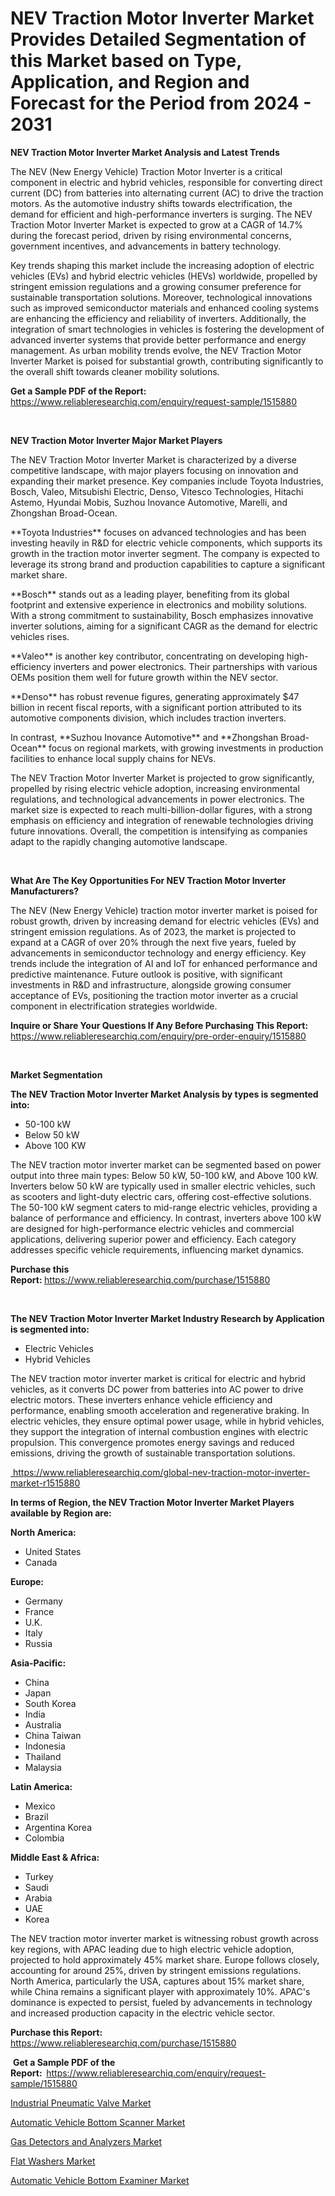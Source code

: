 <p><h1>NEV Traction Motor Inverter Market Provides Detailed Segmentation of this Market based on Type, Application, and Region and Forecast for the Period from 2024 - 2031</h1></p><p><strong>NEV Traction Motor Inverter Market Analysis and Latest Trends</strong></p>
<p><p>The NEV (New Energy Vehicle) Traction Motor Inverter is a critical component in electric and hybrid vehicles, responsible for converting direct current (DC) from batteries into alternating current (AC) to drive the traction motors. As the automotive industry shifts towards electrification, the demand for efficient and high-performance inverters is surging. The NEV Traction Motor Inverter Market is expected to grow at a CAGR of 14.7% during the forecast period, driven by rising environmental concerns, government incentives, and advancements in battery technology.</p><p>Key trends shaping this market include the increasing adoption of electric vehicles (EVs) and hybrid electric vehicles (HEVs) worldwide, propelled by stringent emission regulations and a growing consumer preference for sustainable transportation solutions. Moreover, technological innovations such as improved semiconductor materials and enhanced cooling systems are enhancing the efficiency and reliability of inverters. Additionally, the integration of smart technologies in vehicles is fostering the development of advanced inverter systems that provide better performance and energy management. As urban mobility trends evolve, the NEV Traction Motor Inverter Market is poised for substantial growth, contributing significantly to the overall shift towards cleaner mobility solutions.</p></p>
<p><strong>Get a Sample PDF of the Report:&nbsp;</strong> <a href="https://www.reliableresearchiq.com/enquiry/request-sample/1515880?utm_campaign=104&utm_medium=2&utm_source=Github&utm_content=ia&utm_term=27102024&utm_id=nev-traction-motor-inverter">https://www.reliableresearchiq.com/enquiry/request-sample/1515880</a></p>
<p>&nbsp;</p>
<p><strong>NEV Traction Motor Inverter Major Market Players</strong></p>
<p><p>The NEV Traction Motor Inverter Market is characterized by a diverse competitive landscape, with major players focusing on innovation and expanding their market presence. Key companies include Toyota Industries, Bosch, Valeo, Mitsubishi Electric, Denso, Vitesco Technologies, Hitachi Astemo, Hyundai Mobis, Suzhou Inovance Automotive, Marelli, and Zhongshan Broad-Ocean.</p><p>**Toyota Industries** focuses on advanced technologies and has been investing heavily in R&D for electric vehicle components, which supports its growth in the traction motor inverter segment. The company is expected to leverage its strong brand and production capabilities to capture a significant market share.</p><p>**Bosch** stands out as a leading player, benefiting from its global footprint and extensive experience in electronics and mobility solutions. With a strong commitment to sustainability, Bosch emphasizes innovative inverter solutions, aiming for a significant CAGR as the demand for electric vehicles rises.</p><p>**Valeo** is another key contributor, concentrating on developing high-efficiency inverters and power electronics. Their partnerships with various OEMs position them well for future growth within the NEV sector.</p><p>**Denso** has robust revenue figures, generating approximately $47 billion in recent fiscal reports, with a significant portion attributed to its automotive components division, which includes traction inverters.</p><p>In contrast, **Suzhou Inovance Automotive** and **Zhongshan Broad-Ocean** focus on regional markets, with growing investments in production facilities to enhance local supply chains for NEVs.</p><p>The NEV Traction Motor Inverter Market is projected to grow significantly, propelled by rising electric vehicle adoption, increasing environmental regulations, and technological advancements in power electronics. The market size is expected to reach multi-billion-dollar figures, with a strong emphasis on efficiency and integration of renewable technologies driving future innovations. Overall, the competition is intensifying as companies adapt to the rapidly changing automotive landscape.</p></p>
<p>&nbsp;</p>
<p><strong>What Are The Key Opportunities For NEV Traction Motor Inverter Manufacturers?</strong></p>
<p><p>The NEV (New Energy Vehicle) traction motor inverter market is poised for robust growth, driven by increasing demand for electric vehicles (EVs) and stringent emission regulations. As of 2023, the market is projected to expand at a CAGR of over 20% through the next five years, fueled by advancements in semiconductor technology and energy efficiency. Key trends include the integration of AI and IoT for enhanced performance and predictive maintenance. Future outlook is positive, with significant investments in R&D and infrastructure, alongside growing consumer acceptance of EVs, positioning the traction motor inverter as a crucial component in electrification strategies worldwide.</p></p>
<p><strong>Inquire or Share Your Questions If Any Before Purchasing This Report:</strong> <a href="https://www.reliableresearchiq.com/enquiry/pre-order-enquiry/1515880?utm_campaign=104&utm_medium=2&utm_source=Github&utm_content=ia&utm_term=27102024&utm_id=nev-traction-motor-inverter">https://www.reliableresearchiq.com/enquiry/pre-order-enquiry/1515880</a></p>
<p>&nbsp;</p>
<p><strong>Market Segmentation</strong></p>
<p><strong>The NEV Traction Motor Inverter Market Analysis by types is segmented into:</strong></p>
<p><ul><li>50-100 kW</li><li>Below 50 kW</li><li>Above 100 KW</li></ul></p>
<p><p>The NEV traction motor inverter market can be segmented based on power output into three main types: Below 50 kW, 50-100 kW, and Above 100 kW. Inverters below 50 kW are typically used in smaller electric vehicles, such as scooters and light-duty electric cars, offering cost-effective solutions. The 50-100 kW segment caters to mid-range electric vehicles, providing a balance of performance and efficiency. In contrast, inverters above 100 kW are designed for high-performance electric vehicles and commercial applications, delivering superior power and efficiency. Each category addresses specific vehicle requirements, influencing market dynamics.</p></p>
<p><strong>Purchase this Report:&nbsp;</strong><a href="https://www.reliableresearchiq.com/purchase/1515880?utm_campaign=104&utm_medium=2&utm_source=Github&utm_content=ia&utm_term=27102024&utm_id=nev-traction-motor-inverter">https://www.reliableresearchiq.com/purchase/1515880</a></p>
<p>&nbsp;</p>
<p><strong>The NEV Traction Motor Inverter Market Industry Research by Application is segmented into:</strong></p>
<p><ul><li>Electric Vehicles</li><li>Hybrid Vehicles</li></ul></p>
<p><p>The NEV traction motor inverter market is critical for electric and hybrid vehicles, as it converts DC power from batteries into AC power to drive electric motors. These inverters enhance vehicle efficiency and performance, enabling smooth acceleration and regenerative braking. In electric vehicles, they ensure optimal power usage, while in hybrid vehicles, they support the integration of internal combustion engines with electric propulsion. This convergence promotes energy savings and reduced emissions, driving the growth of sustainable transportation solutions.</p></p>
<p><a href="https://www.reliableresearchiq.com/global-nev-traction-motor-inverter-market-r1515880?utm_campaign=104&utm_medium=2&utm_source=Github&utm_content=ia&utm_term=27102024&utm_id=nev-traction-motor-inverter">&nbsp;https://www.reliableresearchiq.com/global-nev-traction-motor-inverter-market-r1515880</a></p>
<p><strong>In terms of Region, the NEV Traction Motor Inverter Market Players available by Region are:</strong></p>
<p>
    <p> <strong> North America: </strong>
        <ul>
            <li>United States</li>
            <li>Canada</li>
        </ul>
        </p> 
    <p> <strong> Europe: </strong>
        <ul>
            <li>Germany</li>
            <li>France</li>
            <li>U.K.</li>
            <li>Italy</li>
            <li>Russia</li>
        </ul>
        </p> 
    <p> <strong> Asia-Pacific: </strong>
        <ul>
            <li>China</li>
            <li>Japan</li>
            <li>South Korea</li>
            <li>India</li>
            <li>Australia</li>
            <li>China Taiwan</li>
            <li>Indonesia</li>
            <li>Thailand</li>
            <li>Malaysia</li>
        </ul>
        </p> 
    <p> <strong> Latin America: </strong>
        <ul>
            <li>Mexico</li>
            <li>Brazil</li>
            <li>Argentina Korea</li>
            <li>Colombia</li>
        </ul>
        </p> 
    <p> <strong> Middle East & Africa: </strong>
        <ul>
            <li>Turkey</li>
            <li>Saudi</li>
            <li>Arabia</li>
            <li>UAE</li>
            <li>Korea</li>
        </ul>
    </p>
    </p>
<p><p>The NEV traction motor inverter market is witnessing robust growth across key regions, with APAC leading due to high electric vehicle adoption, projected to hold approximately 45% market share. Europe follows closely, accounting for around 25%, driven by stringent emissions regulations. North America, particularly the USA, captures about 15% market share, while China remains a significant player with approximately 10%. APAC's dominance is expected to persist, fueled by advancements in technology and increased production capacity in the electric vehicle sector.</p></p>
<p><strong>Purchase this Report: </strong><a href="https://www.reliableresearchiq.com/purchase/1515880?utm_campaign=104&utm_medium=2&utm_source=Github&utm_content=ia&utm_term=27102024&utm_id=nev-traction-motor-inverter">https://www.reliableresearchiq.com/purchase/1515880</a></p>
<p>&nbsp;<strong>Get a Sample PDF of the Report:&nbsp;&nbsp;</strong><a href="https://www.reliableresearchiq.com/enquiry/request-sample/1515880?utm_campaign=104&utm_medium=2&utm_source=Github&utm_content=ia&utm_term=27102024&utm_id=nev-traction-motor-inverter">https://www.reliableresearchiq.com/enquiry/request-sample/1515880</a></p>
<p><strong></strong></p>
<p><p><a href="https://issuu.com/reportprime-2/docs/industrial-pneumatic-valve-market-s_36acd8921ae426?utm_campaign=104&utm_medium=2&utm_source=Github&utm_content=ia&utm_term=27102024&utm_id=nev-traction-motor-inverter">Industrial Pneumatic Valve Market</a></p><p><a href="https://github.com/rozh43oreder/Market-Research-Report-List-1/blob/main/automatic-vehicle-bottom-scanner-market.md?utm_campaign=104&utm_medium=2&utm_source=Github&utm_content=ia&utm_term=27102024&utm_id=nev-traction-motor-inverter">Automatic Vehicle Bottom Scanner Market</a></p><p><a href="https://issuu.com/reportprime-2/docs/gas-detectors-and-analyzers-market-_09046ac2600130?utm_campaign=104&utm_medium=2&utm_source=Github&utm_content=ia&utm_term=27102024&utm_id=nev-traction-motor-inverter">Gas Detectors and Analyzers Market</a></p><p><a href="https://www.linkedin.com/pulse/investment-opportunities-flat-washers-sector-risk-analysis-waqwf?utm_campaign=104&utm_medium=2&utm_source=Github&utm_content=ia&utm_term=27102024&utm_id=nev-traction-motor-inverter">Flat Washers Market</a></p><p><a href="https://github.com/halkoitweden3/Market-Research-Report-List-1/blob/main/automatic-vehicle-bottom-examiner-market.md?utm_campaign=104&utm_medium=2&utm_source=Github&utm_content=ia&utm_term=27102024&utm_id=nev-traction-motor-inverter">Automatic Vehicle Bottom Examiner Market</a></p></p>